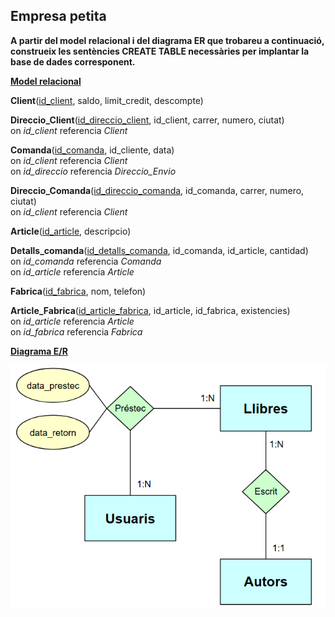 ## Empresa petita

**A partir del model relacional i del diagrama ER que trobareu a continuació, construeix les sentències CREATE TABLE necessàries per implantar la base de dades corresponent.**

<ins>**Model relacional**</ins>

**Client**(<ins>id_client</ins>, saldo, limit_credit, descompte)

**Direccio_Client**(<ins>id_direccio_client</ins>, id_client, carrer, numero, ciutat)<br>
  on *id_client* referencia *Client*

**Comanda**(<ins>id_comanda</ins>, id_cliente, data)<br>
  on *id_client* referencia *Client*<br>
  on *id_direccio* referencia *Direccio_Envio*

**Direccio_Comanda**(<ins>id_direccio_comanda</ins>, id_comanda, carrer, numero, ciutat)<br>
  on *id_client* referencia *Client*
  
**Article**(<ins>id_article</ins>, descripcio)

**Detalls_comanda**(<ins>id_detalls_comanda</ins>, id_comanda, id_article, cantidad)<br>
  on *id_comanda* referencia *Comanda*<br>
  on *id_article* referencia *Article*

**Fabrica**(<ins>id_fabrica</ins>, nom, telefon)

**Article_Fabrica**(<ins>id_article_fabrica</ins>, id_article, id_fabrica, existencies)<br>
  on *id_article* referencia *Article*<br>
  on *id_fabrica* referencia *Fabrica*

<ins>**Diagrama E/R**</ins>

  <div style="text-align: center;">
    <img src="https://github.com/victordomgs/Bases-de-Dades/blob/main/SQL-DDL/EER/EER-bibliotecaINSSabadell.png" alt="EER-bibliotecaINSSabadell" width="655" height="auto"/>
  </div>

